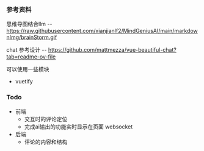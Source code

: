 ### 参考资料
思维导图结合llm -- https://raw.githubusercontent.com/xianjianlf2/MindGeniusAI/main/markdownImg/brainStorm.gif

chat 参考设计 -- https://github.com/mattmezza/vue-beautiful-chat?tab=readme-ov-file

可以使用一些模块
- vuetify

### Todo
- 前端
    - 交互时的评论定位
    - 完成ai输出的功能实时显示在页面 websocket
- 后端
    - 评论的内容和结构
